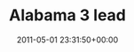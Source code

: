 ---
title:		"Alabama 3 lead"
type:		"photos"
mediatype:		"upload"
location:		"Louth, Ireland"
date:		"2011-05-01 23:31:50+00:00"
album:		"music"
filename:		"alabama-3-lead.md"
series:		"vantastival"
weight: 	4
cl_public_id:		"music/alabama-3-lead"
cl_version:		1497004809
format:		"tiff"
bytes:		1610272
width:		810
height:		1440
colours:
- "#202020"
- "#717171"
exposure_mode:		"Manual"
program:		"Manual"
aperture:		"5.6"
focal_length:		"170.0 mm"
iso:		"4000"
shutter_speed:		"1/100"
metering:		"Multi-segment"
flash:		"On, Return detected"
white_balance:		"Custom"
colour_temp:		"6600"
has_crop:		"false"
orientation:		"Horizontal (normal)"
camera_model:		"NIKON D7000"
lens_info:		"18-200mm f/3.5-5.6"
artist: "Matt Finucane"
x_resolution:		"300"
y_resolution:		"300"
---